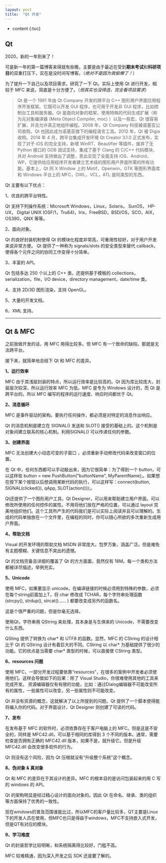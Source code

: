 ```yaml
---
layout: post
title:  "Qt 开发"
---
```


* content
{:toc}

## Qt

2020，新的一年到来了！

可是新一年的第一篇博客来得就有些晚，主要是由于最近在受到**期末考试**和**科研项目**的双重打压下，实在是没时间写博客。（*绝对不是因为我偷懒了！*）

为了提升一下自己以及项目需求，研究了一下 Qt。实际上使用 Qt 进行开发，相较于 MFC 来说，简直是十分方便了。（*但其实也没得选，完全看项目需求*）

> Qt 是一个 1991 年由 Qt Company 开发的跨平台 C++ 图形用户界面应用程序开发框架。它既可以开发 GUI 程序，也可用于开发非 GUI 程序，比如控制台工具和服务器。Qt 是面向对象的框架，使用特殊的代码生成扩展（称为元对象编译器 (Meta Object Compiler, moc) ）以及一些宏，Qt 很容易扩展，并且允许真正地组件编程。2008 年，Qt Company 科技被诺基亚公司收购，Qt 也因此成为诺基亚旗下的编程语言工具。2012 年，Qt 被 Digia 收购。2014 年 4 月，跨平台集成开发环境 Qt Creator 3.1.0 正式发布，实现了对于 iOS 的完全支持，新增 WinRT、Beautifier 等插件，废弃了无 Python 接口的 GDB 调试支持，集成了基于 Clang 的 C/C++ 代码模块，并对 Android 支持做出了调整，至此实现了全面支持 iOS、Android、WP，它提供给应用程序开发者建立艺术级的图形用户界面所需的所有功能。基本上，Qt 同 X Window 上的 Motif，Openwin，GTK 等图形界面库和 Windows 平台上的 MFC，OWL，VCL，ATL 是同类型的东西。

Qt 主要有以下优点：

1、优良的跨平台特性。

Qt 支持下列操作系统：Microsoft Windows，Linux，Solaris， SunOS， HP-UX， Digital UNIX (OSF/1，Tru64)，Irix，FreeBSD，BSD/OS，SCO，AIX，OS390，QNX 等等。

2、面向对象。

Qt 的良好封装机制使得 Qt 的模块化程度非常高，可重用性较好，对于用户开发来说非常方便。 Qt 提供了一种称为 signals/slots 的安全类型来替代 callback，使得各个元件之间的协同工作变得十分简单。

3、丰富的 API。

Qt 包括多达 250 个以上的 C++ 类，还提供基于模板的 collections， serialization，file，I/O device，directory management，date/time 类。

4、支持 2D/3D 图形渲染，支持 OpenGL。

5、大量的开发文档。

6、XML 支持。

---

## Qt & MFC

之前我做开发的话，用 MFC 用得比较多。但 MFC 有一个致命的缺陷，那就是无法跨平台。

接下来，就简单地总结下 Qt 和 MFC 的差异。

**1、运行效率**

MFC 由于其浅层封装的特点，所以运行效率是比较高的。Qt 因为库比较庞大，封装层次较深，所以运行效率 MFC 为低。MFC 是专为 Windows 设计的，而 Qt 是跨平台的。所以 MFC 编写的程序的运行速度、响应时间都优于 Qt。 

**2、消息循环**

MFC 是事件驱动的架构。要执行任何操作，都必须是对特定的消息作出响应。

Qt 的消息机制是建立在 SIGNAL() 发送和 SLOT() 接受的基础上的。这个机制是对象间建立联系的核心机制。利用SIGNAL() 可以传递任何的参数。

**3、创建界面**

MFC 无法创建大小动态可变的子窗口 ，必须重新手动修改代码来改变窗口的位置。

在 Qt 中，任何东西都可以手动敲出来，因为它很简单：为了得到一个 button，可以这样些 button = new PushButton("buttonName", MyParentName);。如果想在按下某个按钮以后想调用某断代码的执行，可以这样写：connect(button, SIGNAL(clicked()), qApp, SLOT(action()));。

Qt还提供了一个图形用户工具，Qt Designer，可以用来帮助建立用户界面。可以修改所使用的任何控件的属性。不用将他们放在严格的位置，可以通过 layout 完美地组织他们。这个工具所产生的代码我们是可以实际上阅读并且可以理解的。生成的代码单独放在一个文件里，在编程的同时，你可以随心所欲的多次重新生成用户界面。

**4、帮助文档**

Visual 的开发环境的帮助文档 MSDN 非常庞大。包罗万象，涵盖广泛。但是难免有主题模糊、关键信息不突出的遗憾。

Qt 的文档完备且详细的覆盖了 Qt 的方方面面，竟然仅有 18M。每一个类和方法都被详尽描述，举例充实。

**5、Unicode**

使用 MFC，如果要显示 unicode，在编译链接的时候必须用到特殊的参数，必须在每个string前面加上T，将 char 修改成 TCHAR，每个字符串处理函数 (strcpy(), strdup(), strcat()...... ) 都要改变成另外的函数名。

这是个很严重的问题，但是你毫无选择。

使用Qt，字符串用 QString 来处理，其本身是与生俱来的 Unicode，不需要改变什么东西。

QSting 提供了转换为 char* 和 UTF8 的函数。显然，MFC 的 CString 的设计相比于 Qt 的 QString 设计有着巨大的不同。CString 以 char* 为基础提供了很少的功能。它的优点是当需要 char* 类型的时候，可以直接使 CString 类型。

**6、resources 问题**

使用 MFC，一部分开发过程要依靠“resources”，在很多的案例中开发者必须使用他们。这样会导致如下的后果：除了 Visual Studio，你很难使用其他的工具来完成开发。 资源编辑器仅有有限的功能，比如：通过Dialog编辑器不可能改变所有的属性，一些属性可以改变，另一些属性则不可能改变。

Qt 并没有资源的概念，这就解决了以上所提到的问题。Qt 提供了一个脚本使得能将编入你的代码。对于界面设计，Qt Designer 则创建了可读的代码。 

**7、发布**

在发布基于 MFC 的软件时，必须依靠存在于客户电脑上的 MFC。但是这是不安全的，同样是 MFC42.dll，可以基于相同的库得到 3 个不同的版本。通常，需要检查是否拥有正确的 MFC42.dll 版本，如果不是，就升级它。但是升级 MFC42.dll 会改变很多软件的行为。

Qt 则没有这个风险，因为 Qt 压根就没有“升级整个系统”这个概念。

**8、伪对象 & 真对象**

Qt 和 MFC 的差异在于其设计的差异。MFC 的根本目的是访问包装起来的用 C 写的 windows 的 API。

Qt 的架构明显是经过精心设计的面向对象的。因此 Qt 在命名、继承、类的组织等方面保持了优秀的一致性。

现在windows的普及范围谁能比过，所以MFC的客户量比较多，QT主要是Linux下的开发人员在使用，但MFC也只是得益于windows，MFC不支持嵌入式开发，但是QT有对应的模块。

**9、学习难度**

Qt 的封装哲学比较明晰，和系统隔离得比较好，门槛不高。

MFC 较难精通，因为深入开发之后 SDK 还是要了解的。